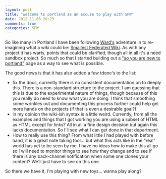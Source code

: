 ```yaml
---
layout: post
title: "welcome to portland as an excuse to play with SFW"
date: 2012-11-03 20:23
comments: true
categories: SFW
---
```

So like many in Portland I have been following [Ward's](https://github.com/WardCunningham "Ward's github account") adventure in to re-imagining what a wiki could be: [Smallest Federated Wiki](https://github.com/WardCunningham/Smallest-Federated-Wiki "Smallest Federated Wiki on github"). As with any project it has warts, points that could be clarified, though all in all it's a need sandbox project. So much so that I started building out a ["so you are new to portland"](http://wiki.notbenh.info/view/welcome-visitors/view/new-to-portland "so you are new to portland") page as a way to see what is possible. 

The good news is that it has also added a few tdone's to the list: 

   * fix the docs, currently there is no consistent documentation on to deeply this. There is a non-standard structure to the project. I am guessing that this is due to the experimental nature of things, though because of this you really do need to know what you are doing. I think that smoothing some wrinkles out and documenting this process further could help get more hands on the projects (if that is even a desirable goal?)
   * In my opinion the wiki-ish syntax is a little weird. Currently, from all the examples and things that I got working you are using a subset of HTML as HTML except for links? All in all a fine design decision but again this lacks documentation. So I'll see what I can get done in that department. 
   * How to really use this thing? From what little I had played with before hand, it is a great note taking tool... but what this acts like in the "real" world has yet to be seen by me. I have no ideas how to make this all go so I will need to monitor things to see how they change and to see if there is any back-channel notification when some one clones your content? We'll just have to see on this one. 

So there we have it, I'm playing with new toys... wanna play along?
